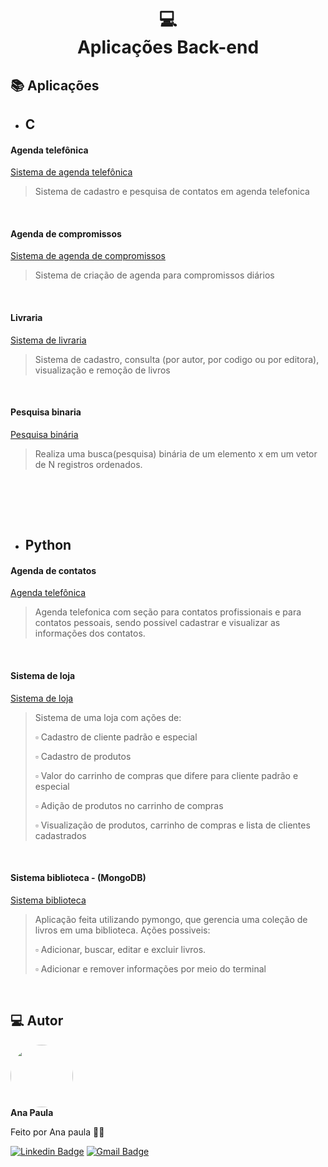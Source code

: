 <h1 align="center">
  💻<br>Aplicações Back-end
</h1>
<h2>📚 Aplicações</h2>

- ## C

 #### Agenda telefônica
           
 [Sistema de agenda telefônica](https://github.com/anapaulasanto/Codigos-em-C/blob/main/Sistema_agenda_telefonica.c)
  > Sistema de cadastro e pesquisa de contatos em agenda telefonica

<br>

#### Agenda de compromissos

 [Sistema de agenda de compromissos](https://github.com/anapaulasanto/Codigos-em-C/blob/main/Sistemas_criacao_de_agenda_compromissos.c)
 >  Sistema de criação de agenda para compromissos diários

<br>

#### Livraria

 [Sistema de livraria](https://github.com/anapaulasanto/Codigos-em-C/blob/main/Sistemas_criacao_de_agenda_compromissos.c)
  >  Sistema de cadastro, consulta (por autor, por codigo ou por editora), visualização e remoção de livros

<br>

#### Pesquisa binaria

 [Pesquisa binária](https://github.com/anapaulasanto/pesquisa-binaria/blob/main/pesquisa-binaria.c)
 >  Realiza uma busca(pesquisa) binária de um elemento x em um vetor de N registros ordenados.

<br>

<br><br>

- ## Python
#### Agenda de contatos
[Agenda telefônica](https://github.com/anapaulasanto/POO-Python/blob/main/Agenda-de-contatos.py)
 >  Agenda telefonica com seção para contatos profissionais e para contatos pessoais, sendo possivel cadastrar e visualizar as informações dos contatos.

<br>

#### Sistema de loja
[Sistema de loja](https://github.com/anapaulasanto/Sistema-de-loja)
 > Sistema de uma loja com ações de:
                <p>:white_small_square: Cadastro de cliente padrão e especial </p>
                <p> :white_small_square: Cadastro de produtos  </p>
                <p> :white_small_square: Valor do carrinho de compras que difere para cliente padrão e especial </p>
                <p> :white_small_square: Adição de produtos no carrinho de compras  </p>
                <p> :white_small_square: Visualização de produtos, carrinho de compras e lista de clientes cadastrados </p>

                

<br>

#### Sistema biblioteca - (MongoDB)
[Sistema biblioteca](https://github.com/anapaulasanto/sistema-biblioteca)
 >  Aplicação feita utilizando pymongo, que gerencia uma coleção de livros em uma biblioteca. Ações possiveis:
                <p>:white_small_square: Adicionar, buscar, editar e excluir livros.  </p>
                <p> :white_small_square: Adicionar e remover informações por meio do terminal  </p>

<br>



<h2> 💻 Autor</h2>

 <img style="border-radius: 50%;" src="https://avatars.githubusercontent.com/u/149811410?s=400&u=bb09c5d7f36aed097c3d8654b8d445ee587ed4b1&v=4" width="100px;" alt=""/>
 <br />
 <b>Ana Paula</b>


Feito por Ana paula 👋🏽 

[![Linkedin Badge](https://img.shields.io/badge/-Ana-blue?style=flat-square&logo=Linkedin&logoColor=white&link=https://www.linkedin.com/in/ana-paula-araujo-22bb69267?utm_source=share&utm_campaign=share_via&utm_content=profile&utm_medium=ios_app)](https://www.linkedin.com/in/ana-paula-araujo-22bb69267?utm_source=share&utm_campaign=share_via&utm_content=profile&utm_medium=ios_app) 
[![Gmail Badge](https://img.shields.io/badge/-Gmail-c14438?style=flat-square&logo=Gmail&logoColor=white&link=mailto:ana.paraujosanto@gmail.com)](mailto:ana.paraujosanto@gmail.com)

                
